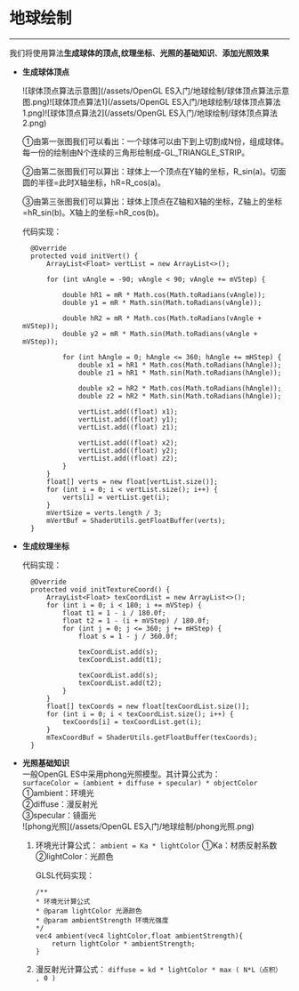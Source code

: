 # 地球绘制

---

我们将使用算法**生成球体的顶点,纹理坐标**、**光照的基础知识**、**添加光照效果**

* **生成球体顶点**

  ![球体顶点算法示意图](/assets/OpenGL ES入门/地球绘制/球体顶点算法示意图.png)![球体顶点算法1](/assets/OpenGL ES入门/地球绘制/球体顶点算法1.png)![球体顶点算法2](/assets/OpenGL ES入门/地球绘制/球体顶点算法2.png)

  ①由第一张图我们可以看出：一个球体可以由下到上切割成N份，组成球体。每一份的绘制由N个连续的三角形绘制成-GL\_TRIANGLE\_STRIP。

  ②由第二张图我们可以算出：球体上一个顶点在Y轴的坐标，R\_sin\(a\)。切面圆的半径=此时X轴坐标，hR=R\_cos\(a\)。

  ③由第三张图我们可以算出：球体上顶点在Z轴和X轴的坐标，Z轴上的坐标=hR\_sin\(b\)。X轴上的坐标=hR\_cos\(b\)。

  代码实现：

  ```
    @Override
    protected void initVert() {
        ArrayList<Float> vertList = new ArrayList<>();

        for (int vAngle = -90; vAngle < 90; vAngle += mVStep) {

            double hR1 = mR * Math.cos(Math.toRadians(vAngle));
            double y1 = mR * Math.sin(Math.toRadians(vAngle));

            double hR2 = mR * Math.cos(Math.toRadians(vAngle + mVStep));
            double y2 = mR * Math.sin(Math.toRadians(vAngle + mVStep));

            for (int hAngle = 0; hAngle <= 360; hAngle += mHStep) {
                double x1 = hR1 * Math.cos(Math.toRadians(hAngle));
                double z1 = hR1 * Math.sin(Math.toRadians(hAngle));

                double x2 = hR2 * Math.cos(Math.toRadians(hAngle));
                double z2 = hR2 * Math.sin(Math.toRadians(hAngle));

                vertList.add((float) x1);
                vertList.add((float) y1);
                vertList.add((float) z1);

                vertList.add((float) x2);
                vertList.add((float) y2);
                vertList.add((float) z2);
            }
        }
        float[] verts = new float[vertList.size()];
        for (int i = 0; i < vertList.size(); i++) {
            verts[i] = vertList.get(i);
        }
        mVertSize = verts.length / 3;
        mVertBuf = ShaderUtils.getFloatBuffer(verts);
    }
  ```

* **生成纹理坐标**

  代码实现：

  ```
    @Override
    protected void initTextureCoord() {
        ArrayList<Float> texCoordList = new ArrayList<>();
        for (int i = 0; i < 180; i += mVStep) {
            float t1 = 1 - i / 180.0f;
            float t2 = 1 - (i + mVStep) / 180.0f;
            for (int j = 0; j <= 360; j += mHStep) {
                float s = 1 - j / 360.0f;

                texCoordList.add(s);
                texCoordList.add(t1);

                texCoordList.add(s);
                texCoordList.add(t2);
            }
        }
        float[] texCoords = new float[texCoordList.size()];
        for (int i = 0; i < texCoordList.size(); i++) {
            texCoords[i] = texCoordList.get(i);
        }
        mTexCoordBuf = ShaderUtils.getFloatBuffer(texCoords);
    }
  ```

* **光照基础知识**  
    一般OpenGL ES中采用phong光照模型。其计算公式为：  
    `surfaceColor = (ambient + diffuse + specular) * objectColor`  
    ①ambient：环境光  
    ②diffuse：漫反射光  
    ③specular：镜面光  
    ![phong光照](/assets/OpenGL ES入门/地球绘制/phong光照.png)

  1. 环境光计算公式：
     `ambient = Ka * lightColor`
     ①Ka：材质反射系数
     ②lightColor：光颜色
     
     GLSL代码实现：
     ```
     /**
     * 环境光计算公式
     * @param lightColor 光源颜色
     * @param ambientStrength 环境光强度
     */
     vec4 ambient(vec4 lightColor,float ambientStrength){
         return lightColor * ambientStrength;
     }
     ```
     
  2. 漫反射光计算公式：
     `diffuse = kd * lightColor * max ( N*L（点积） , 0 )`


